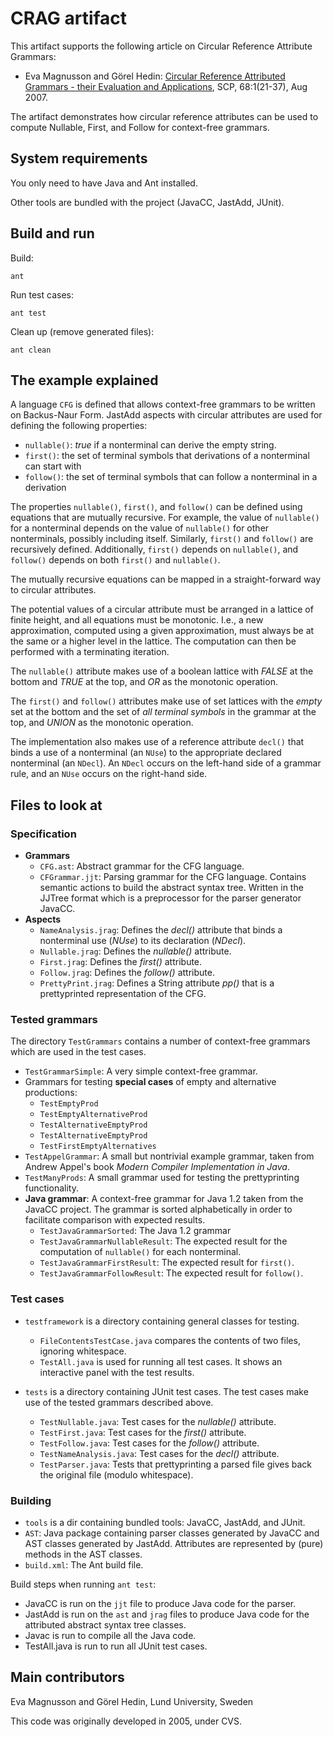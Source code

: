 # CRAG artifact #

This artifact supports the following article on Circular Reference Attribute Grammars:

* Eva Magnusson and Görel Hedin: [Circular Reference Attributed Grammars - their Evaluation and Applications](https://doi.org/10.1016/j.scico.2005.06.005), SCP, 68:1(21-37), Aug 2007.

The artifact demonstrates how circular reference attributes can be used to compute Nullable, First, and Follow for context-free grammars.

## System requirements ##
You only need to have Java and Ant installed.

Other tools are bundled with the project (JavaCC, JastAdd, JUnit).

## Build and run ##

Build:

    ant

Run test cases:

    ant test

Clean up (remove generated files):

    ant clean

## The example explained ##

A language `CFG` is defined that allows context-free grammars to be written on Backus-Naur Form. JastAdd aspects with circular attributes are used for defining the following properties:

* `nullable()`: *true* if a nonterminal can derive the empty string.
* `first()`: the set of terminal symbols that derivations of a nonterminal can start with
* `follow()`: the set of terminal symbols that can follow a nonterminal in a derivation

The properties `nullable()`, `first()`, and `follow()` can be defined using equations that are mutually recursive. For example, the value of `nullable()` for a nonterminal depends on the value of `nullable()` for other nonterminals, possibly including itself. Similarly, `first()` and `follow()` are recursively defined. Additionally, `first()` depends on `nullable()`, and `follow()` depends on both `first()` and `nullable()`.

The mutually recursive equations can be mapped in a straight-forward way to circular attributes.

The potential values of a circular attribute must be arranged in a lattice of finite height, and all equations must be monotonic. I.e., a new approximation, computed using a given approximation, must always be at the same or a higher level in the lattice. The computation can then be performed with a terminating iteration.

The `nullable()` attribute makes use of a boolean lattice with *FALSE* at the bottom and *TRUE* at the top, and *OR* as the monotonic operation.

The `first()` and `follow()` attributes make use of set lattices with the *empty* set at the bottom and the set of *all terminal symbols* in the grammar at the top, and *UNION* as the monotonic operation.

The implementation also makes use of a reference attribute `decl()` that binds a use of a nonterminal (an `NUse`) to the appropriate declared nonterminal (an `NDecl`). An `NDecl` occurs on the left-hand side of a grammar rule, and an `NUse` occurs on the right-hand side.

## Files to look at ##

### Specification ###

* **Grammars**
    * `CFG.ast`: Abstract grammar for the CFG language.
    * `CFGrammar.jjt`: Parsing grammar for the CFG language. Contains semantic actions to build the abstract syntax tree. Written in the JJTree format which is a preprocessor for the parser generator JavaCC.
* **Aspects**
    * `NameAnalysis.jrag`: Defines the *decl()* attribute that binds a nonterminal use (*NUse*) to its declaration (*NDecl*).
    * `Nullable.jrag`: Defines the *nullable()* attribute.
    * `First.jrag`: Defines the *first()* attribute.
    * `Follow.jrag`: Defines the *follow()* attribute.
    * `PrettyPrint.jrag`: Defines a String attribute *pp()* that is a prettyprinted representation of the CFG.

### Tested grammars ###

The directory `TestGrammars` contains a number of context-free grammars which are used in the test cases.

* `TestGrammarSimple`: A very simple context-free grammar.
* Grammars for testing **special cases** of empty and alternative productions:
    * `TestEmptyProd`
    * `TestEmptyAlternativeProd`
    * `TestAlternativeEmptyProd`
    * `TestAlternativeEmptyProd`
    * `TestFirstEmptyAlternatives`
* `TestAppelGrammar`: A small but nontrivial example grammar, taken from Andrew Appel's book *Modern Compiler Implementation in Java*.
* `TestManyProds`: A small grammar used for testing the prettyprinting functionality.
* **Java grammar**: A context-free grammar for Java 1.2 taken from the JavaCC project. The grammar is sorted alphabetically in order to facilitate comparison with expected results.
    * `TestJavaGrammarSorted`: The Java 1.2 grammar
    * `TestJavaGrammarNullableResult`: The expected result for the computation of `nullable()` for each nonterminal.
    * `TestJavaGrammarFirstResult`: The expected result for `first()`.
    * `TestJavaGrammarFollowResult`: The expected result for `follow()`.

### Test cases ###

* `testframework` is a directory containing general classes for testing.
    * `FileContentsTestCase.java` compares the contents of two files, ignoring whitespace.
    * `TestAll.java` is used for running all test cases. It shows an interactive panel with the test results.

* `tests` is a directory containing JUnit test cases. The test cases make use of the tested grammars described above.
    * `TestNullable.java`: Test cases for the *nullable()* attribute.
    * `TestFirst.java`: Test cases for the *first()* attribute.
    * `TestFollow.java`: Test cases for the *follow()* attribute.
    * `TestNameAnalysis.java`: Test cases for the *decl()* attribute.
    * `TestParser.java`: Tests that prettyprinting a parsed file gives back the original file (modulo whitespace).

### Building ###

* `tools` is a dir containing bundled tools: JavaCC, JastAdd, and JUnit.
* `AST`: Java package containing parser classes generated by JavaCC and AST classes generated by JastAdd. Attributes are represented by (pure) methods in the AST classes.
* `build.xml`: The Ant build file.

Build steps when running `ant test`:
* JavaCC is run on the `jjt` file to produce Java code for the parser.
* JastAdd is run on the `ast` and `jrag` files to produce Java code for the attributed abstract syntax tree classes.
* Javac is run to compile all the Java code.
* TestAll.java is run to run all JUnit test cases.

## Main contributors ##

Eva Magnusson and Görel Hedin, Lund University, Sweden

This code was originally developed in 2005, under CVS.
